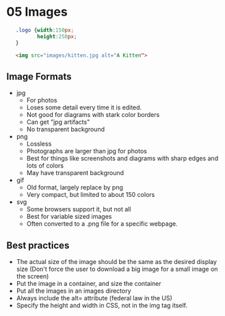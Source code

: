 # 05 Images

```css
   .logo {width:150px;
          height:250px;
   }
```

```html
   <img src="images/kitten.jpg alt="A Kitten">
```

## Image Formats

* jpg 
    * For photos
    * Loses some detail every time it is edited.
    * Not good for diagrams with stark color borders
    * Can get "jpg artifacts"
    * No transparent background
* png 
    * Lossless
    * Photographs are larger than jpg for photos
    * Best for things like screenshots and diagrams with sharp edges and lots of colors
    * May have transparent background
* gif
    * Old format, largely replace by png
    * Very compact, but limited to about 150 colors
* svg
    * Some browsers support it, but not all
    * Best for variable sized images
    * Often converted to a .png file for a specific webpage.

## Best practices

* The actual size of the image should be the same as the desired display size (Don't force the user to download a big image for a small image on the screen)
* Put the image in a container, and size the container
* Put all the images in an images directory
* Always include the alt= attribute (federal law in the US)
* Specify the height and width in CSS, not in the img tag itself.
